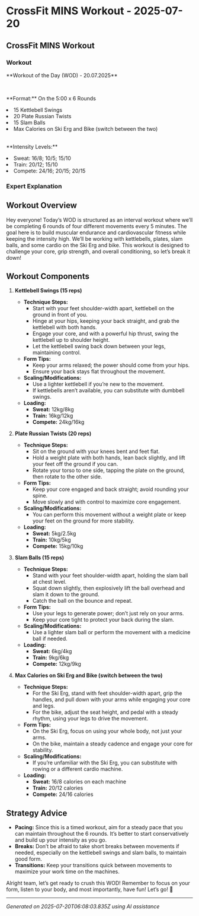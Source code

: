 # CrossFit MINS Workout - 2025-07-20

## CrossFit MINS Workout

### Workout
<p class="mb-2">**Workout of the Day (WOD) - 20.07.2025**</p><br><p class="mb-2">**Format:** On the 5:00 x 6 Rounds</p><li class="ml-4">15 Kettlebell Swings</li><li class="ml-4">20 Plate Russian Twists</li><li class="ml-4">15 Slam Balls</li><li class="ml-4">Max Calories on Ski Erg and Bike (switch between the two)</li><br><p class="mb-2">**Intensity Levels:**</p><li class="ml-4">Sweat: 16/8; 10/5; 15/10</li><li class="ml-4">Train: 20/12; 15/10</li><li class="ml-4">Compete: 24/16; 20/15; 20/15</li>

### Expert Explanation
## Workout Overview
Hey everyone! Today’s WOD is structured as an interval workout where we’ll be completing 6 rounds of four different movements every 5 minutes. The goal here is to build muscular endurance and cardiovascular fitness while keeping the intensity high. We’ll be working with kettlebells, plates, slam balls, and some cardio on the Ski Erg and bike. This workout is designed to challenge your core, grip strength, and overall conditioning, so let’s break it down!

## Workout Components
1. **Kettlebell Swings (15 reps)**
   - **Technique Steps:**
     - Start with your feet shoulder-width apart, kettlebell on the ground in front of you.
     - Hinge at your hips, keeping your back straight, and grab the kettlebell with both hands.
     - Engage your core, and with a powerful hip thrust, swing the kettlebell up to shoulder height.
     - Let the kettlebell swing back down between your legs, maintaining control.
   - **Form Tips:**
     - Keep your arms relaxed; the power should come from your hips.
     - Ensure your back stays flat throughout the movement.
   - **Scaling/Modifications:**
     - Use a lighter kettlebell if you’re new to the movement.
     - If kettlebells aren’t available, you can substitute with dumbbell swings.
   - **Loading:**
     - **Sweat:** 12kg/8kg
     - **Train:** 16kg/12kg
     - **Compete:** 24kg/16kg

2. **Plate Russian Twists (20 reps)**
   - **Technique Steps:**
     - Sit on the ground with your knees bent and feet flat.
     - Hold a weight plate with both hands, lean back slightly, and lift your feet off the ground if you can.
     - Rotate your torso to one side, tapping the plate on the ground, then rotate to the other side.
   - **Form Tips:**
     - Keep your core engaged and back straight; avoid rounding your spine.
     - Move slowly and with control to maximize core engagement.
   - **Scaling/Modifications:**
     - You can perform this movement without a weight plate or keep your feet on the ground for more stability.
   - **Loading:**
     - **Sweat:** 5kg/2.5kg
     - **Train:** 10kg/5kg
     - **Compete:** 15kg/10kg

3. **Slam Balls (15 reps)**
   - **Technique Steps:**
     - Stand with your feet shoulder-width apart, holding the slam ball at chest level.
     - Squat down slightly, then explosively lift the ball overhead and slam it down to the ground.
     - Catch the ball on the bounce and repeat.
   - **Form Tips:**
     - Use your legs to generate power; don’t just rely on your arms.
     - Keep your core tight to protect your back during the slam.
   - **Scaling/Modifications:**
     - Use a lighter slam ball or perform the movement with a medicine ball if needed.
   - **Loading:**
     - **Sweat:** 6kg/4kg
     - **Train:** 9kg/6kg
     - **Compete:** 12kg/9kg

4. **Max Calories on Ski Erg and Bike (switch between the two)**
   - **Technique Steps:**
     - For the Ski Erg, stand with feet shoulder-width apart, grip the handles, and pull down with your arms while engaging your core and legs.
     - For the bike, adjust the seat height, and pedal with a steady rhythm, using your legs to drive the movement.
   - **Form Tips:**
     - On the Ski Erg, focus on using your whole body, not just your arms.
     - On the bike, maintain a steady cadence and engage your core for stability.
   - **Scaling/Modifications:**
     - If you’re unfamiliar with the Ski Erg, you can substitute with rowing or a different cardio machine.
   - **Loading:**
     - **Sweat:** 16/8 calories on each machine
     - **Train:** 20/12 calories
     - **Compete:** 24/16 calories

## Strategy Advice
- **Pacing:** Since this is a timed workout, aim for a steady pace that you can maintain throughout the 6 rounds. It’s better to start conservatively and build up your intensity as you go.
- **Breaks:** Don’t be afraid to take short breaks between movements if needed, especially on the kettlebell swings and slam balls, to maintain good form.
- **Transitions:** Keep your transitions quick between movements to maximize your work time on the machines.

Alright team, let’s get ready to crush this WOD! Remember to focus on your form, listen to your body, and most importantly, have fun! Let’s go! 💪

---
*Generated on 2025-07-20T06:08:03.835Z using AI assistance*
